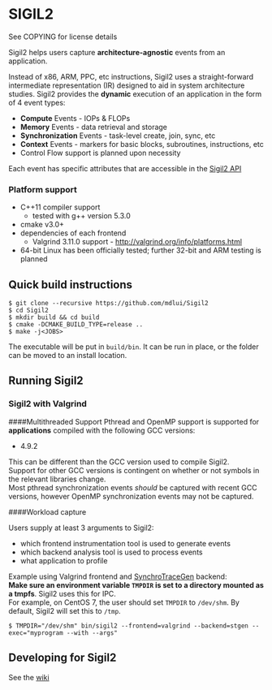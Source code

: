# SIGIL2
See COPYING for license details

Sigil2 helps users capture **architecture-agnostic** events from an application.

Instead of x86, ARM, PPC, etc instructions, 
Sigil2 uses a straight-forward intermediate representation (IR) designed
to aid in system architecture studies. Sigil2 provides the **dynamic** execution
of an application in the form of 4 event types:
* **Compute** Events - IOPs & FLOPs
* **Memory** Events - data retrieval and storage
* **Synchronization** Events - task-level create, join, sync, etc
* **Context** Events - markers for basic blocks, subroutines, instructions, etc
* Control Flow support is planned upon necessity

Each event has specific attributes that are accessible in the [Sigil2 API](https://github.com/mdlui/Sigil2/wiki)

### Platform support
* C++11 compiler support
  * tested with g++ version 5.3.0
* cmake v3.0+
* dependencies of each frontend
  * Valgrind 3.11.0 support - http://valgrind.org/info/platforms.html
* 64-bit Linux has been officially tested; further 32-bit and ARM testing is planned

## Quick build instructions
```
$ git clone --recursive https://github.com/mdlui/Sigil2 
$ cd Sigil2
$ mkdir build && cd build
$ cmake -DCMAKE_BUILD_TYPE=release ..
$ make -j<JOBS>
```

The executable will be put in `build/bin`. It can be run in place, or the folder can be moved to an install location.  

## Running Sigil2
### Sigil2 with Valgrind
####Multithreaded Support
Pthread and OpenMP support is supported for **applications** compiled with the following GCC versions:
* 4.9.2

This can be different than the GCC version used to compile Sigil2.   
Support for other GCC versions is contingent on whether or not symbols in the relevant libraries change.  
Most pthread synchronization events *should* be captured with recent GCC versions, however OpenMP synchronization events may not be captured. 

####Workload capture

Users supply at least 3 arguments to Sigil2:
* which frontend instrumentation tool is used to generate events
* which backend analysis tool is used to process events
* what application to profile

Example using Valgrind frontend and [SynchroTraceGen](http://ece.drexel.edu/faculty/taskin/wiki/vlsilab/index.php/SynchroTrace) backend:  
**Make sure an environment variable `TMPDIR` is set to a directory mounted as a tmpfs**. Sigil2 uses this for IPC.  
For example, on CentOS 7, the user should set `TMPDIR` to `/dev/shm`. By default, Sigil2 will set this to `/tmp`.

`$ TMPDIR="/dev/shm" bin/sigil2 --frontend=valgrind --backend=stgen --exec="myprogram --with --args"`

## Developing for Sigil2
See the [wiki](https://github.com/mdlui/Sigil2/wiki)
